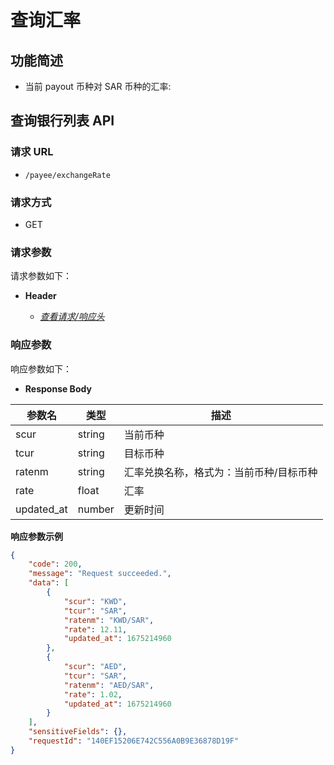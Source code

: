# 查询汇率

## 功能简述

- 当前 payout 币种对 SAR 币种的汇率:

## 查询银行列表 API

### 请求 URL

- `/payee/exchangeRate`

### 请求方式

- GET

### 请求参数

请求参数如下：

- **Header**

  - [_查看请求/响应头_](/zh/payoutApi/apiRule/header)

### 响应参数

响应参数如下：

- **Response Body**

| **参数名** | **类型** | **描述**                                |
| ---------- | -------- | --------------------------------------- |
| scur       | string   | 当前币种                                |
| tcur       | string   | 目标币种                                |
| ratenm     | string   | 汇率兑换名称，格式为：当前币种/目标币种 |
| rate       | float    | 汇率                                    |
| updated_at | number   | 更新时间                                |

**响应参数示例**

```json
{
    "code": 200,
    "message": "Request succeeded.",
    "data": [
        {
            "scur": "KWD",
            "tcur": "SAR",
            "ratenm": "KWD/SAR",
            "rate": 12.11,
            "updated_at": 1675214960
        },
        {
            "scur": "AED",
            "tcur": "SAR",
            "ratenm": "AED/SAR",
            "rate": 1.02,
            "updated_at": 1675214960
        }
    ],
    "sensitiveFields": {},
    "requestId": "140EF15206E742C556A0B9E36878D19F"
}
```